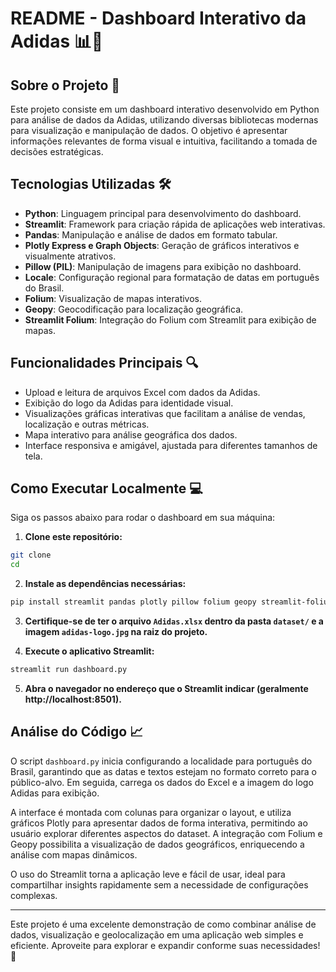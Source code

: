 # README - Dashboard Interativo da Adidas 📊👟

## Sobre o Projeto 🚀

Este projeto consiste em um dashboard interativo desenvolvido em Python para análise de dados da Adidas, utilizando diversas bibliotecas modernas para visualização e manipulação de dados. O objetivo é apresentar informações relevantes de forma visual e intuitiva, facilitando a tomada de decisões estratégicas.

## Tecnologias Utilizadas 🛠️

- **Python**: Linguagem principal para desenvolvimento do dashboard.
- **Streamlit**: Framework para criação rápida de aplicações web interativas.
- **Pandas**: Manipulação e análise de dados em formato tabular.
- **Plotly Express e Graph Objects**: Geração de gráficos interativos e visualmente atrativos.
- **Pillow (PIL)**: Manipulação de imagens para exibição no dashboard.
- **Locale**: Configuração regional para formatação de datas em português do Brasil.
- **Folium**: Visualização de mapas interativos.
- **Geopy**: Geocodificação para localização geográfica.
- **Streamlit Folium**: Integração do Folium com Streamlit para exibição de mapas.

## Funcionalidades Principais 🔍

- Upload e leitura de arquivos Excel com dados da Adidas.
- Exibição do logo da Adidas para identidade visual.
- Visualizações gráficas interativas que facilitam a análise de vendas, localização e outras métricas.
- Mapa interativo para análise geográfica dos dados.
- Interface responsiva e amigável, ajustada para diferentes tamanhos de tela.

## Como Executar Localmente 💻

Siga os passos abaixo para rodar o dashboard em sua máquina:

1. **Clone este repositório:**

```bash
git clone 
cd 
```

2. **Instale as dependências necessárias:**

```bash
pip install streamlit pandas plotly pillow folium geopy streamlit-folium
```

3. **Certifique-se de ter o arquivo `Adidas.xlsx` dentro da pasta `dataset/` e a imagem `adidas-logo.jpg` na raiz do projeto.**

4. **Execute o aplicativo Streamlit:**

```bash
streamlit run dashboard.py
```

5. **Abra o navegador no endereço que o Streamlit indicar (geralmente http://localhost:8501).**

## Análise do Código 📈

O script `dashboard.py` inicia configurando a localidade para português do Brasil, garantindo que as datas e textos estejam no formato correto para o público-alvo. Em seguida, carrega os dados do Excel e a imagem do logo Adidas para exibição.

A interface é montada com colunas para organizar o layout, e utiliza gráficos Plotly para apresentar dados de forma interativa, permitindo ao usuário explorar diferentes aspectos do dataset. A integração com Folium e Geopy possibilita a visualização de dados geográficos, enriquecendo a análise com mapas dinâmicos.

O uso do Streamlit torna a aplicação leve e fácil de usar, ideal para compartilhar insights rapidamente sem a necessidade de configurações complexas.

---

Este projeto é uma excelente demonstração de como combinar análise de dados, visualização e geolocalização em uma aplicação web simples e eficiente. Aproveite para explorar e expandir conforme suas necessidades! 🎉

